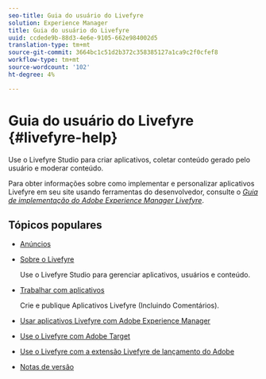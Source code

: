 ```yaml
---
seo-title: Guia do usuário do Livefyre
solution: Experience Manager
title: Guia do usuário do Livefyre
uuid: ccdede9b-88d3-4e6e-9105-662e984002d5
translation-type: tm+mt
source-git-commit: 3664bc1c51d2b372c358385127a1ca9c2f0cfef8
workflow-type: tm+mt
source-wordcount: '102'
ht-degree: 4%

---
```



# Guia do usuário do Livefyre {#livefyre-help}

Use o Livefyre Studio para criar aplicativos, coletar conteúdo gerado pelo usuário e moderar conteúdo.

Para obter informações sobre como implementar e personalizar aplicativos Livefyre em seu site usando ferramentas do desenvolvedor, consulte o [*Guia de implementação do Adobe Experience Manager Livefyre*](/help/implementation/home.md).

## Tópicos populares

* [Anúncios](c-anouncements.md#c_anouncements)

* [Sobre o Livefyre](c-product.md#c_product)

   Use o Livefyre Studio para gerenciar aplicativos, usuários e conteúdo.

* [Trabalhar com aplicativos](c-about-apps/c-about-apps.md#c_about_apps)

   Crie e publique Aplicativos Livefyre (Incluindo Comentários).

* [Usar aplicativos Livefyre com Adobe Experience Manager](https://helpx.adobe.com/experience-manager/6-4/sites/administering/using/livefyre.html)


* [Use o Livefyre com Adobe Target](/help/using/c-library/livefyre-target.md)

* [Use o Livefyre com a extensão Livefyre de lançamento do Adobe](https://docs.adobelaunch.com/extension-reference/web/adobe-livefyre-extension)

* [Notas de versão](c-rn/c-rn.md#c_rn)

